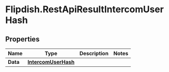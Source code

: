 # Flipdish.RestApiResultIntercomUserHash

## Properties

Name | Type | Description | Notes
------------ | ------------- | ------------- | -------------
**Data** | [**IntercomUserHash**](IntercomUserHash.md) |  | 


